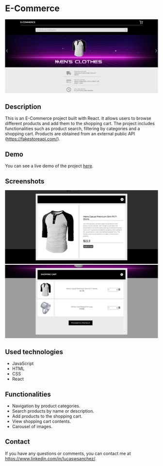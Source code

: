 # E-Commerce 

![E-Commerce](/src/assets/images/screenshot1.png)

## Description
This is an E-Commerce project built with React. It allows users to browse different products and add them to the shopping cart. The project includes functionalities such as product search, filtering by categories and a shopping cart. Products are obtained from an external public API (https://fakestoreapi.com/).

## Demo
You can see a live demo of the project [here](https://lucaswsanchez.github.io/react-ecommerce/).

## Screenshots
![Captura de pantalla 1](/src/assets/images/screenshot2.png)
![Captura de pantalla 2](/src/assets/images/screenshot3.png)

## Used technologies
- JavaScript
- HTML
- CSS
- React

## Functionalities
- Navigation by product categories.
- Search products by name or description.
- Add products to the shopping cart.
- View shopping cart contents.
- Carousel of images.

## Contact
If you have any questions or comments, you can contact me at https://www.linkedin.com/in/lucaswsanchez/.
